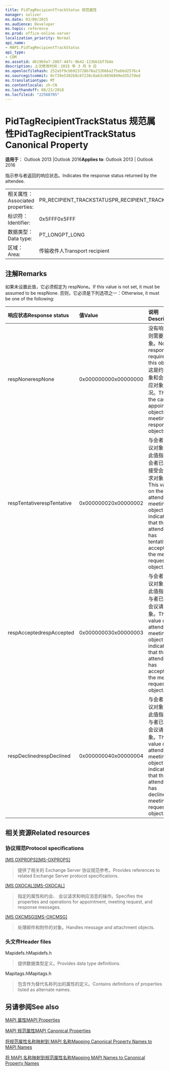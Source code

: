 ```yaml
---
title: PidTagRecipientTrackStatus 规范属性
manager: soliver
ms.date: 03/09/2015
ms.audience: Developer
ms.topic: reference
ms.prod: office-online-server
localization_priority: Normal
api_name:
- MAPI.PidTagRecipientTrackStatus
api_type:
- COM
ms.assetid: d619b5e7-2867-44fc-9b42-123bb1bf7bde
description: 上次修改时间：2015 年 3 月 9 日
ms.openlocfilehash: 252a5f9cbb923728b78a232666a275ebbd2576c4
ms.sourcegitcommit: 0cf39e5382b8c6f236c8a63c6036849ed3527ded
ms.translationtype: MT
ms.contentlocale: zh-CN
ms.lasthandoff: 08/23/2018
ms.locfileid: "22568705"
---
```

# <a name="pidtagrecipienttrackstatus-canonical-property"></a><span data-ttu-id="681b3-103">PidTagRecipientTrackStatus 规范属性</span><span class="sxs-lookup"><span data-stu-id="681b3-103">PidTagRecipientTrackStatus Canonical Property</span></span>

  
  
<span data-ttu-id="681b3-104">**适用于**： Outlook 2013 |Outlook 2016</span><span class="sxs-lookup"><span data-stu-id="681b3-104">**Applies to**: Outlook 2013 | Outlook 2016</span></span> 
  
<span data-ttu-id="681b3-105">指示参与者返回的响应状态。</span><span class="sxs-lookup"><span data-stu-id="681b3-105">Indicates the response status returned by the attendee.</span></span>
  
|||
|:-----|:-----|
|<span data-ttu-id="681b3-106">相关属性：</span><span class="sxs-lookup"><span data-stu-id="681b3-106">Associated properties:</span></span>  <br/> |<span data-ttu-id="681b3-107">PR_RECIPIENT_TRACKSTATUS</span><span class="sxs-lookup"><span data-stu-id="681b3-107">PR_RECIPIENT_TRACKSTATUS</span></span>  <br/> |
|<span data-ttu-id="681b3-108">标识符：</span><span class="sxs-lookup"><span data-stu-id="681b3-108">Identifier:</span></span>  <br/> |<span data-ttu-id="681b3-109">0x5FFF</span><span class="sxs-lookup"><span data-stu-id="681b3-109">0x5FFF</span></span>  <br/> |
|<span data-ttu-id="681b3-110">数据类型：</span><span class="sxs-lookup"><span data-stu-id="681b3-110">Data type:</span></span>  <br/> |<span data-ttu-id="681b3-111">PT_LONG</span><span class="sxs-lookup"><span data-stu-id="681b3-111">PT_LONG</span></span>  <br/> |
|<span data-ttu-id="681b3-112">区域：</span><span class="sxs-lookup"><span data-stu-id="681b3-112">Area:</span></span>  <br/> |<span data-ttu-id="681b3-113">传输收件人</span><span class="sxs-lookup"><span data-stu-id="681b3-113">Transport recipient</span></span>  <br/> |
   
## <a name="remarks"></a><span data-ttu-id="681b3-114">注解</span><span class="sxs-lookup"><span data-stu-id="681b3-114">Remarks</span></span>

<span data-ttu-id="681b3-115">如果未设置此值，它必须假定为 respNone。</span><span class="sxs-lookup"><span data-stu-id="681b3-115">If this value is not set, it must be assumed to be respNone.</span></span> <span data-ttu-id="681b3-116">否则，它必须是下列选项之一：</span><span class="sxs-lookup"><span data-stu-id="681b3-116">Otherwise, it must be one of the following:</span></span>
  
|<span data-ttu-id="681b3-117">**响应状态**</span><span class="sxs-lookup"><span data-stu-id="681b3-117">**Response status**</span></span>|<span data-ttu-id="681b3-118">**值**</span><span class="sxs-lookup"><span data-stu-id="681b3-118">**Value**</span></span>|<span data-ttu-id="681b3-119">**说明**</span><span class="sxs-lookup"><span data-stu-id="681b3-119">**Description**</span></span>|
|:-----|:-----|:-----|
|<span data-ttu-id="681b3-120">respNone</span><span class="sxs-lookup"><span data-stu-id="681b3-120">respNone</span></span>  <br/> |<span data-ttu-id="681b3-121">0x00000000</span><span class="sxs-lookup"><span data-stu-id="681b3-121">0x00000000</span></span>  <br/> |<span data-ttu-id="681b3-122">没有响应，则需要此对象。</span><span class="sxs-lookup"><span data-stu-id="681b3-122">No response is required for this object.</span></span> <span data-ttu-id="681b3-123">这是约会对象和会议响应对象的情况。</span><span class="sxs-lookup"><span data-stu-id="681b3-123">This is the case for appointment objects and meeting response objects.</span></span>  <br/> |
|<span data-ttu-id="681b3-124">respTentative</span><span class="sxs-lookup"><span data-stu-id="681b3-124">respTentative</span></span>  <br/> |<span data-ttu-id="681b3-125">0x00000002</span><span class="sxs-lookup"><span data-stu-id="681b3-125">0x00000002</span></span>  <br/> |<span data-ttu-id="681b3-126">与会者的会议对象上的此值指示与会者已暂时接受会议请求对象。</span><span class="sxs-lookup"><span data-stu-id="681b3-126">This value on the attendee's meeting object indicates that the attendee has tentatively accepted the meeting request object.</span></span>  <br/> |
|<span data-ttu-id="681b3-127">respAccepted</span><span class="sxs-lookup"><span data-stu-id="681b3-127">respAccepted</span></span>  <br/> |<span data-ttu-id="681b3-128">0x00000003</span><span class="sxs-lookup"><span data-stu-id="681b3-128">0x00000003</span></span>  <br/> |<span data-ttu-id="681b3-129">与会者的会议对象上的此值指示参与者已接受会议请求对象。</span><span class="sxs-lookup"><span data-stu-id="681b3-129">This value on the attendee's meeting object indicates that the attendee has accepted the meeting request object.</span></span>  <br/> |
|<span data-ttu-id="681b3-130">respDeclined</span><span class="sxs-lookup"><span data-stu-id="681b3-130">respDeclined</span></span>  <br/> |<span data-ttu-id="681b3-131">0x00000004</span><span class="sxs-lookup"><span data-stu-id="681b3-131">0x00000004</span></span>  <br/> |<span data-ttu-id="681b3-132">与会者的会议对象上的此值指示参与者已拒绝会议请求对象。</span><span class="sxs-lookup"><span data-stu-id="681b3-132">This value on the attendee's meeting object indicates that the attendee has declined the meeting request object.</span></span>  <br/> |
   
## <a name="related-resources"></a><span data-ttu-id="681b3-133">相关资源</span><span class="sxs-lookup"><span data-stu-id="681b3-133">Related resources</span></span>

### <a name="protocol-specifications"></a><span data-ttu-id="681b3-134">协议规范</span><span class="sxs-lookup"><span data-stu-id="681b3-134">Protocol specifications</span></span>

<span data-ttu-id="681b3-135">[[MS OXPROPS]](http://msdn.microsoft.com/library/f6ab1613-aefe-447d-a49c-18217230b148%28Office.15%29.aspx)</span><span class="sxs-lookup"><span data-stu-id="681b3-135">[[MS-OXPROPS]](http://msdn.microsoft.com/library/f6ab1613-aefe-447d-a49c-18217230b148%28Office.15%29.aspx)</span></span>
  
> <span data-ttu-id="681b3-136">提供了相关的 Exchange Server 协议规范参考。</span><span class="sxs-lookup"><span data-stu-id="681b3-136">Provides references to related Exchange Server protocol specifications.</span></span>
    
<span data-ttu-id="681b3-137">[[MS OXOCAL]](http://msdn.microsoft.com/library/09861fde-c8e4-4028-9346-e7c214cfdba1%28Office.15%29.aspx)</span><span class="sxs-lookup"><span data-stu-id="681b3-137">[[MS-OXOCAL]](http://msdn.microsoft.com/library/09861fde-c8e4-4028-9346-e7c214cfdba1%28Office.15%29.aspx)</span></span>
  
> <span data-ttu-id="681b3-138">指定的属性和约会、 会议请求和响应消息的操作。</span><span class="sxs-lookup"><span data-stu-id="681b3-138">Specifies the properties and operations for appointment, meeting request, and response messages.</span></span>
    
<span data-ttu-id="681b3-139">[[MS OXCMSG]](http://msdn.microsoft.com/library/7fd7ec40-deec-4c06-9493-1bc06b349682%28Office.15%29.aspx)</span><span class="sxs-lookup"><span data-stu-id="681b3-139">[[MS-OXCMSG]](http://msdn.microsoft.com/library/7fd7ec40-deec-4c06-9493-1bc06b349682%28Office.15%29.aspx)</span></span>
  
> <span data-ttu-id="681b3-140">处理邮件和附件的对象。</span><span class="sxs-lookup"><span data-stu-id="681b3-140">Handles message and attachment objects.</span></span>
    
### <a name="header-files"></a><span data-ttu-id="681b3-141">头文件</span><span class="sxs-lookup"><span data-stu-id="681b3-141">Header files</span></span>

<span data-ttu-id="681b3-142">Mapidefs.h</span><span class="sxs-lookup"><span data-stu-id="681b3-142">Mapidefs.h</span></span>
  
> <span data-ttu-id="681b3-143">提供数据类型定义。</span><span class="sxs-lookup"><span data-stu-id="681b3-143">Provides data type definitions.</span></span>
    
<span data-ttu-id="681b3-144">Mapitags.h</span><span class="sxs-lookup"><span data-stu-id="681b3-144">Mapitags.h</span></span>
  
> <span data-ttu-id="681b3-145">包含作为替代名称列出的属性的定义。</span><span class="sxs-lookup"><span data-stu-id="681b3-145">Contains definitions of properties listed as alternate names.</span></span>
    
## <a name="see-also"></a><span data-ttu-id="681b3-146">另请参阅</span><span class="sxs-lookup"><span data-stu-id="681b3-146">See also</span></span>



[<span data-ttu-id="681b3-147">MAPI 属性</span><span class="sxs-lookup"><span data-stu-id="681b3-147">MAPI Properties</span></span>](mapi-properties.md)
  
[<span data-ttu-id="681b3-148">MAPI 规范属性</span><span class="sxs-lookup"><span data-stu-id="681b3-148">MAPI Canonical Properties</span></span>](mapi-canonical-properties.md)
  
[<span data-ttu-id="681b3-149">将规范属性名称映射到 MAPI 名称</span><span class="sxs-lookup"><span data-stu-id="681b3-149">Mapping Canonical Property Names to MAPI Names</span></span>](mapping-canonical-property-names-to-mapi-names.md)
  
[<span data-ttu-id="681b3-150">将 MAPI 名称映射到规范属性名称</span><span class="sxs-lookup"><span data-stu-id="681b3-150">Mapping MAPI Names to Canonical Property Names</span></span>](mapping-mapi-names-to-canonical-property-names.md)


